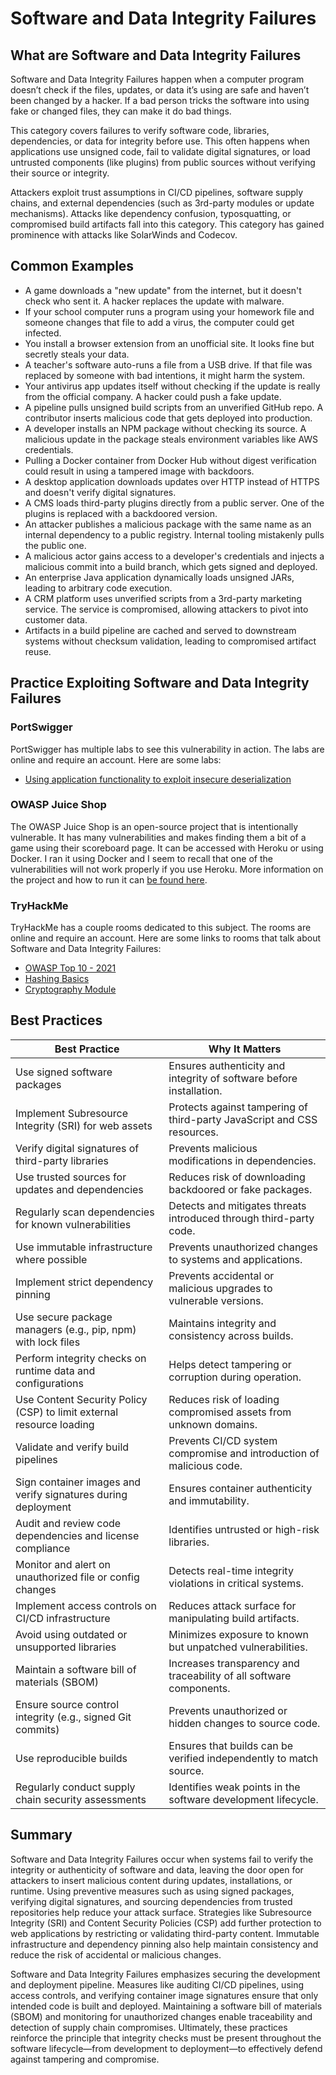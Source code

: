 # Software and Data Integrity Failures

## What are Software and Data Integrity Failures

Software and Data Integrity Failures happen when a computer program doesn’t check if the files, updates, or data it’s using are safe and haven’t been changed by a hacker. If a bad person tricks the software into using fake or changed files, they can make it do bad things.

This category covers failures to verify software code, libraries, dependencies, or data for integrity before use. This often happens when applications use unsigned code, fail to validate digital signatures, or load untrusted components (like plugins) from public sources without verifying their source or integrity.

Attackers exploit trust assumptions in CI/CD pipelines, software supply chains, and external dependencies (such as 3rd-party modules or update mechanisms). Attacks like dependency confusion, typosquatting, or compromised build artifacts fall into this category. This category has gained prominence with attacks like SolarWinds and Codecov.

## Common Examples

- A game downloads a "new update" from the internet, but it doesn't check who sent it. A hacker replaces the update with malware.
- If your school computer runs a program using your homework file and someone changes that file to add a virus, the computer could get infected.
- You install a browser extension from an unofficial site. It looks fine but secretly steals your data.
- A teacher's software auto-runs a file from a USB drive. If that file was replaced by someone with bad intentions, it might harm the system.
- Your antivirus app updates itself without checking if the update is really from the official company. A hacker could push a fake update.
- A pipeline pulls unsigned build scripts from an unverified GitHub repo. A contributor inserts malicious code that gets deployed into production.
- A developer installs an NPM package without checking its source. A malicious update in the package steals environment variables like AWS credentials.
- Pulling a Docker container from Docker Hub without digest verification could result in using a tampered image with backdoors.
- A desktop application downloads updates over HTTP instead of HTTPS and doesn't verify digital signatures.
- A CMS loads third-party plugins directly from a public server. One of the plugins is replaced with a backdoored version.
- An attacker publishes a malicious package with the same name as an internal dependency to a public registry. Internal tooling mistakenly pulls the public one.
- A malicious actor gains access to a developer's credentials and injects a malicious commit into a build branch, which gets signed and deployed.
- An enterprise Java application dynamically loads unsigned JARs, leading to arbitrary code execution.
- A CRM platform uses unverified scripts from a 3rd-party marketing service. The service is compromised, allowing attackers to pivot into customer data.
- Artifacts in a build pipeline are cached and served to downstream systems without checksum validation, leading to compromised artifact reuse.

## Practice Exploiting Software and Data Integrity Failures

### PortSwigger

PortSwigger has multiple labs to see this vulnerability in action. The labs are online and require an account. Here are some labs:

- [Using application functionality to exploit insecure deserialization](https://portswigger.net/web-security/deserialization/exploiting/lab-deserialization-using-application-functionality-to-exploit-insecure-deserialization)

### OWASP Juice Shop

The OWASP Juice Shop is an open-source project that is intentionally vulnerable. It has many vulnerabilities and makes finding them a bit of a game using their scoreboard page. It can be accessed with Heroku or using Docker. I ran it using Docker and I seem to recall that one of the vulnerabilities will not work properly if you use Heroku. More information on the project and how to run it can [be found here](https://owasp.org/www-project-juice-shop/).

### TryHackMe

TryHackMe has a couple rooms dedicated to this subject. The rooms are online and require an account. Here are some links to rooms that talk about Software and Data Integrity Failures:

- [OWASP Top 10 - 2021](https://tryhackme.com/room/owasptop102021)
- [Hashing Basics](https://tryhackme.com/room/hashingbasics)
- [Cryptography Module](https://tryhackme.com/module/cryptography-101)

## Best Practices

| Best Practice | Why It Matters |
| ------------- | -------------- |
| Use signed software packages | Ensures authenticity and integrity of software before installation. |
| Implement Subresource Integrity (SRI) for web assets | Protects against tampering of third-party JavaScript and CSS resources. |
| Verify digital signatures of third-party libraries | Prevents malicious modifications in dependencies. |
| Use trusted sources for updates and dependencies | Reduces risk of downloading backdoored or fake packages. |
| Regularly scan dependencies for known vulnerabilities | Detects and mitigates threats introduced through third-party code. |
| Use immutable infrastructure where possible | Prevents unauthorized changes to systems and applications. |
| Implement strict dependency pinning | Prevents accidental or malicious upgrades to vulnerable versions. |
| Use secure package managers (e.g., pip, npm) with lock files | Maintains integrity and consistency across builds. |
| Perform integrity checks on runtime data and configurations | Helps detect tampering or corruption during operation. |
| Use Content Security Policy (CSP) to limit external resource loading | Reduces risk of loading compromised assets from unknown domains. |
| Validate and verify build pipelines | Prevents CI/CD system compromise and introduction of malicious code. |
| Sign container images and verify signatures during deployment | Ensures container authenticity and immutability. |
| Audit and review code dependencies and license compliance | Identifies untrusted or high-risk libraries. |
| Monitor and alert on unauthorized file or config changes | Detects real-time integrity violations in critical systems. |
| Implement access controls on CI/CD infrastructure | Reduces attack surface for manipulating build artifacts. |
| Avoid using outdated or unsupported libraries | Minimizes exposure to known but unpatched vulnerabilities. |
| Maintain a software bill of materials (SBOM) | Increases transparency and traceability of all software components. |
| Ensure source control integrity (e.g., signed Git commits) | Prevents unauthorized or hidden changes to source code. |
| Use reproducible builds | Ensures that builds can be verified independently to match source. |
| Regularly conduct supply chain security assessments | Identifies weak points in the software development lifecycle. |

## Summary

Software and Data Integrity Failures occur when systems fail to verify the integrity or authenticity of software and data, leaving the door open for attackers to insert malicious content during updates, installations, or runtime. Using preventive measures such as using signed packages, verifying digital signatures, and sourcing dependencies from trusted repositories help reduce your attack surface. Strategies like Subresource Integrity (SRI) and Content Security Policies (CSP) add further protection to web applications by restricting or validating third-party content. Immutable infrastructure and dependency pinning also help maintain consistency and reduce the risk of accidental or malicious changes.

Software and Data Integrity Failures emphasizes securing the development and deployment pipeline. Measures like auditing CI/CD pipelines, using access controls, and verifying container image signatures ensure that only intended code is built and deployed. Maintaining a software bill of materials (SBOM) and monitoring for unauthorized changes enable traceability and detection of supply chain compromises. Ultimately, these practices reinforce the principle that integrity checks must be present throughout the software lifecycle—from development to deployment—to effectively defend against tampering and compromise.
